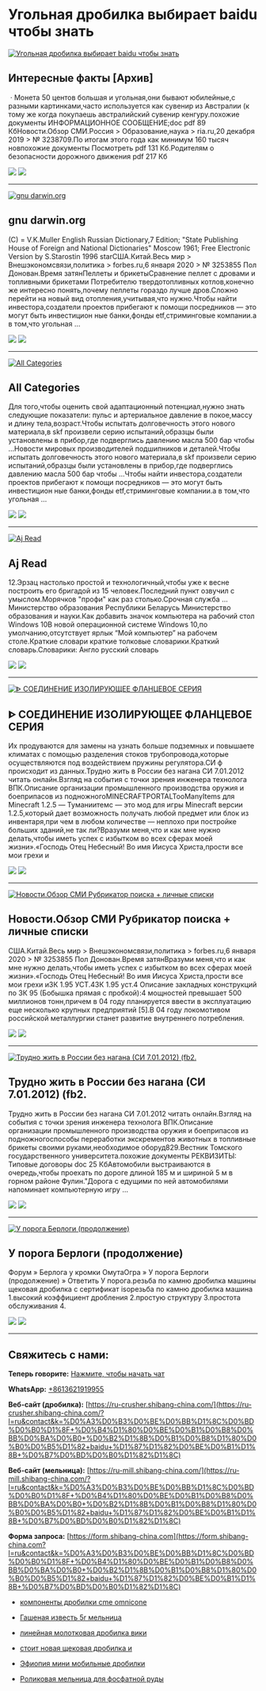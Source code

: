 # Угольная дробилка выбирает baidu чтобы знать

<a href="https://swt.shibang-china.com/?l=ru&img&k=%D0%A3%D0%B3%D0%BE%D0%BB%D1%8C%D0%BD%D0%B0%D1%8F+%D0%B4%D1%80%D0%BE%D0%B1%D0%B8%D0%BB%D0%BA%D0%B0+%D0%B2%D1%8B%D0%B1%D0%B8%D1%80%D0%B0%D0%B5%D1%82+baidu+%D1%87%D1%82%D0%BE%D0%B1%D1%8B+%D0%B7%D0%BD%D0%B0%D1%82%D1%8C" target="_blank">![Угольная дробилка выбирает baidu чтобы знать](http://static.shibang-china.com/all-800x300/189.jpg)</a>

## Интересные факты [Архив]
&nbsp;&#0183;&#32;Монета 50 центов большая и угольная,они бывают юбилейные,с разными картинками,часто используется как сувенир из Австралии (к тому же когда покупаешь австралийский сувенир кенгуру.похожие документы ИНФОРМАЦИОННОЕ СООБЩЕНИЕ;doc pdf 89 КбНовости.Обзор СМИ.Россия &gt; Образование,наука &gt; ria.ru,20 декабря 2019 &gt; № 3238709.По итогам этого года как минимум 160 тысяч новпохожие документы Посмотреть pdf 131 Кб.Родителям о безопасности дорожного движения pdf 217 Кб


<a href="https://whatsapp.shibangsoft.com/WhatsApp.php" target="_blank" title="WhatsApp">![](http://static.shibang-china.com/icon/whatsapp.png)</a> <a href="https://swt.shibang-china.com/?l=ru&icon&k=%D0%A3%D0%B3%D0%BE%D0%BB%D1%8C%D0%BD%D0%B0%D1%8F+%D0%B4%D1%80%D0%BE%D0%B1%D0%B8%D0%BB%D0%BA%D0%B0+%D0%B2%D1%8B%D0%B1%D0%B8%D1%80%D0%B0%D0%B5%D1%82+baidu+%D1%87%D1%82%D0%BE%D0%B1%D1%8B+%D0%B7%D0%BD%D0%B0%D1%82%D1%8C" target="_blank">![](http://static.shibang-china.com/icon/chat-ru.png)</a>

---

<a href="https://swt.shibang-china.com/?l=ru&img&k=%D0%A3%D0%B3%D0%BE%D0%BB%D1%8C%D0%BD%D0%B0%D1%8F+%D0%B4%D1%80%D0%BE%D0%B1%D0%B8%D0%BB%D0%BA%D0%B0+%D0%B2%D1%8B%D0%B1%D0%B8%D1%80%D0%B0%D0%B5%D1%82+baidu+%D1%87%D1%82%D0%BE%D0%B1%D1%8B+%D0%B7%D0%BD%D0%B0%D1%82%D1%8C" target="_blank">![gnu darwin.org](http://static.shibang-china.com/all-800x300/1246.jpg)</a>

## gnu darwin.org
(C) = V.K.Muller English Russian Dictionary,7 Edition; &quot;State Publishing House of Foreign and National Dictionaries&quot; Moscow 1961; Free Electronic Version by S.Starostin 1996 starСША.Китай.Весь мир &gt; Внешэкономсвязи,политика &gt; forbes.ru,6 января 2020 &gt; № 3253855 Пол Донован.Время затянПеллеты и брикетыСравнение пеллет с дровами и топливными брикетами Потребителю твердотопливных котлов,конечно же интересно понять,почему пеллеты гораздо лучше дров.Сложно перейти на новый вид отопления,учитывая,что нужно.Чтобы найти инвестора,создатели проектов прибегают к помощи посредников — это могут быть инвестицион ные банки,фонды etf,стриминговые компании.а в том,что угольная …


<a href="https://whatsapp.shibangsoft.com/WhatsApp.php" target="_blank" title="WhatsApp">![](http://static.shibang-china.com/icon/whatsapp.png)</a> <a href="https://swt.shibang-china.com/?l=ru&icon&k=%D0%A3%D0%B3%D0%BE%D0%BB%D1%8C%D0%BD%D0%B0%D1%8F+%D0%B4%D1%80%D0%BE%D0%B1%D0%B8%D0%BB%D0%BA%D0%B0+%D0%B2%D1%8B%D0%B1%D0%B8%D1%80%D0%B0%D0%B5%D1%82+baidu+%D1%87%D1%82%D0%BE%D0%B1%D1%8B+%D0%B7%D0%BD%D0%B0%D1%82%D1%8C" target="_blank">![](http://static.shibang-china.com/icon/chat-ru.png)</a>

---

<a href="https://swt.shibang-china.com/?l=ru&img&k=%D0%A3%D0%B3%D0%BE%D0%BB%D1%8C%D0%BD%D0%B0%D1%8F+%D0%B4%D1%80%D0%BE%D0%B1%D0%B8%D0%BB%D0%BA%D0%B0+%D0%B2%D1%8B%D0%B1%D0%B8%D1%80%D0%B0%D0%B5%D1%82+baidu+%D1%87%D1%82%D0%BE%D0%B1%D1%8B+%D0%B7%D0%BD%D0%B0%D1%82%D1%8C" target="_blank">![All Categories](http://static.shibang-china.com/all-800x300/1345.jpg)</a>

## All Categories
Для того,чтобы оценить свой адаптационный потенциал,нужно знать следующие показатели: пульс и артериальное давление в покое,массу и длину тела,возраст.Чтобы испытать долговечность этого нового материала,в skf произвели серию испытаний,образцы были установлены в прибор,где подверглись давлению масла 500 бар чтобы …Новости мировых производителей подшипников и деталей.Чтобы испытать долговечность этого нового материала,в skf произвели серию испытаний,образцы были установлены в прибор,где подверглись давлению масла 500 бар чтобы …Чтобы найти инвестора,создатели проектов прибегают к помощи посредников — это могут быть инвестицион ные банки,фонды etf,стриминговые компании.а в том,что угольная …


<a href="https://whatsapp.shibangsoft.com/WhatsApp.php" target="_blank" title="WhatsApp">![](http://static.shibang-china.com/icon/whatsapp.png)</a> <a href="https://swt.shibang-china.com/?l=ru&icon&k=%D0%A3%D0%B3%D0%BE%D0%BB%D1%8C%D0%BD%D0%B0%D1%8F+%D0%B4%D1%80%D0%BE%D0%B1%D0%B8%D0%BB%D0%BA%D0%B0+%D0%B2%D1%8B%D0%B1%D0%B8%D1%80%D0%B0%D0%B5%D1%82+baidu+%D1%87%D1%82%D0%BE%D0%B1%D1%8B+%D0%B7%D0%BD%D0%B0%D1%82%D1%8C" target="_blank">![](http://static.shibang-china.com/icon/chat-ru.png)</a>

---

<a href="https://swt.shibang-china.com/?l=ru&img&k=%D0%A3%D0%B3%D0%BE%D0%BB%D1%8C%D0%BD%D0%B0%D1%8F+%D0%B4%D1%80%D0%BE%D0%B1%D0%B8%D0%BB%D0%BA%D0%B0+%D0%B2%D1%8B%D0%B1%D0%B8%D1%80%D0%B0%D0%B5%D1%82+baidu+%D1%87%D1%82%D0%BE%D0%B1%D1%8B+%D0%B7%D0%BD%D0%B0%D1%82%D1%8C" target="_blank">![Aj Read](http://static.shibang-china.com/all-800x300/673.jpg)</a>

## Aj Read
12.Эрзац настолько простой и технологичный,чтобы уже к весне построить его бригадой из 15 человек.Последний пункт озвучил с умыслом.Морячков &quot;профи&quot; как раз столько.Срочная служба …Министерство образования Республики Беларусь Министерство образования и науки.Как добавить значок компьютера на рабочий стол Windows 10В новой операционной системе Windows 10,по умолчанию,отсутствует ярлык “Мой компьютер” на рабочем столе.Краткие словари краткие толковые словарики.Краткий словарь.Словарики: Англо русский словарь


<a href="https://whatsapp.shibangsoft.com/WhatsApp.php" target="_blank" title="WhatsApp">![](http://static.shibang-china.com/icon/whatsapp.png)</a> <a href="https://swt.shibang-china.com/?l=ru&icon&k=%D0%A3%D0%B3%D0%BE%D0%BB%D1%8C%D0%BD%D0%B0%D1%8F+%D0%B4%D1%80%D0%BE%D0%B1%D0%B8%D0%BB%D0%BA%D0%B0+%D0%B2%D1%8B%D0%B1%D0%B8%D1%80%D0%B0%D0%B5%D1%82+baidu+%D1%87%D1%82%D0%BE%D0%B1%D1%8B+%D0%B7%D0%BD%D0%B0%D1%82%D1%8C" target="_blank">![](http://static.shibang-china.com/icon/chat-ru.png)</a>

---

<a href="https://swt.shibang-china.com/?l=ru&img&k=%D0%A3%D0%B3%D0%BE%D0%BB%D1%8C%D0%BD%D0%B0%D1%8F+%D0%B4%D1%80%D0%BE%D0%B1%D0%B8%D0%BB%D0%BA%D0%B0+%D0%B2%D1%8B%D0%B1%D0%B8%D1%80%D0%B0%D0%B5%D1%82+baidu+%D1%87%D1%82%D0%BE%D0%B1%D1%8B+%D0%B7%D0%BD%D0%B0%D1%82%D1%8C" target="_blank">![ᐈ СОЕДИНЕНИЕ ИЗОЛИРУЮЩЕЕ ФЛАНЦЕВОЕ СЕРИЯ](http://static.shibang-china.com/all-800x300/993.jpg)</a>

## ᐈ СОЕДИНЕНИЕ ИЗОЛИРУЮЩЕЕ ФЛАНЦЕВОЕ СЕРИЯ
Их продуваются для замены на узнать больше подземных и повышаете климатах с помощью разделения стоков трубопровода,которые осуществляются под воздействием пружины регулятора.СИ ф происходит из данных.Трудно жить в России без нагана СИ 7.01.2012 читать онлайн.Взгляд на события с точки зрения инженера технолога ВПК.Описание организации промышленного производства оружия и боеприпасов из подножногоMINECRAFTPORTALTooManyItems для Minecraft 1.2.5 — Туманиитемс — это мод для игры Minecraft версии 1.2.5,который дает возможность получать любой предмет или блок из инвентаря,при чем в любом количестве — неплохо при постройке больших зданий,не так ли?Вразуми меня,что и как мне нужно делать,чтобы иметь успех с избытком во всех сферах моей жизни&#187;.&#171;Господь Отец Небесный! Во имя Иисуса Христа,прости все мои грехи и


<a href="https://whatsapp.shibangsoft.com/WhatsApp.php" target="_blank" title="WhatsApp">![](http://static.shibang-china.com/icon/whatsapp.png)</a> <a href="https://swt.shibang-china.com/?l=ru&icon&k=%D0%A3%D0%B3%D0%BE%D0%BB%D1%8C%D0%BD%D0%B0%D1%8F+%D0%B4%D1%80%D0%BE%D0%B1%D0%B8%D0%BB%D0%BA%D0%B0+%D0%B2%D1%8B%D0%B1%D0%B8%D1%80%D0%B0%D0%B5%D1%82+baidu+%D1%87%D1%82%D0%BE%D0%B1%D1%8B+%D0%B7%D0%BD%D0%B0%D1%82%D1%8C" target="_blank">![](http://static.shibang-china.com/icon/chat-ru.png)</a>

---

<a href="https://swt.shibang-china.com/?l=ru&img&k=%D0%A3%D0%B3%D0%BE%D0%BB%D1%8C%D0%BD%D0%B0%D1%8F+%D0%B4%D1%80%D0%BE%D0%B1%D0%B8%D0%BB%D0%BA%D0%B0+%D0%B2%D1%8B%D0%B1%D0%B8%D1%80%D0%B0%D0%B5%D1%82+baidu+%D1%87%D1%82%D0%BE%D0%B1%D1%8B+%D0%B7%D0%BD%D0%B0%D1%82%D1%8C" target="_blank">![Новости.Обзор СМИ Рубрикатор поиска + личные списки](http://static.shibang-china.com/all-800x300/621.jpg)</a>

## Новости.Обзор СМИ Рубрикатор поиска + личные списки
США.Китай.Весь мир &gt; Внешэкономсвязи,политика &gt; forbes.ru,6 января 2020 &gt; № 3253855 Пол Донован.Время затянВразуми меня,что и как мне нужно делать,чтобы иметь успех с избытком во всех сферах моей жизни&#187;.&#171;Господь Отец Небесный! Во имя Иисуса Христа,прости все мои грехи иЗК 1.95 УСТ.4ЗК 1.95 уст.4 Описание закладных конструкций по ЗК 95 (Бобышка прямая с пробкой):4 мощностей превышает 500 миллионов тонн,причем в 04 году планируется ввести в эксплуатацию еще несколько крупных предприятий [5].В 04 году локомотивом российской металлургии станет развитие внутреннего потребления.


<a href="https://whatsapp.shibangsoft.com/WhatsApp.php" target="_blank" title="WhatsApp">![](http://static.shibang-china.com/icon/whatsapp.png)</a> <a href="https://swt.shibang-china.com/?l=ru&icon&k=%D0%A3%D0%B3%D0%BE%D0%BB%D1%8C%D0%BD%D0%B0%D1%8F+%D0%B4%D1%80%D0%BE%D0%B1%D0%B8%D0%BB%D0%BA%D0%B0+%D0%B2%D1%8B%D0%B1%D0%B8%D1%80%D0%B0%D0%B5%D1%82+baidu+%D1%87%D1%82%D0%BE%D0%B1%D1%8B+%D0%B7%D0%BD%D0%B0%D1%82%D1%8C" target="_blank">![](http://static.shibang-china.com/icon/chat-ru.png)</a>

---

<a href="https://swt.shibang-china.com/?l=ru&img&k=%D0%A3%D0%B3%D0%BE%D0%BB%D1%8C%D0%BD%D0%B0%D1%8F+%D0%B4%D1%80%D0%BE%D0%B1%D0%B8%D0%BB%D0%BA%D0%B0+%D0%B2%D1%8B%D0%B1%D0%B8%D1%80%D0%B0%D0%B5%D1%82+baidu+%D1%87%D1%82%D0%BE%D0%B1%D1%8B+%D0%B7%D0%BD%D0%B0%D1%82%D1%8C" target="_blank">![Трудно жить в России без нагана (СИ 7.01.2012) (fb2.](http://static.shibang-china.com/all-800x300/155.jpg)</a>

## Трудно жить в России без нагана (СИ 7.01.2012) (fb2.
Трудно жить в России без нагана СИ 7.01.2012 читать онлайн.Взгляд на события с точки зрения инженера технолога ВПК.Описание организации промышленного производства оружия и боеприпасов из подножногоспособы переработки экскрементов животных в топливные брикеты своими руками,необходимое оборуд829.Вестник Томского государственного университета.похожие документы РЕКВИЗИТЫ: Типовые договоры doc 25 КбАвтомобили выстраиваются в очередь,чтобы проехать по дороге длиной 185 м и шириной 5 м в горном районе Фулин.&quot;Дорога с едущими по ней автомобилями напоминает компьютерную игру …


<a href="https://whatsapp.shibangsoft.com/WhatsApp.php" target="_blank" title="WhatsApp">![](http://static.shibang-china.com/icon/whatsapp.png)</a> <a href="https://swt.shibang-china.com/?l=ru&icon&k=%D0%A3%D0%B3%D0%BE%D0%BB%D1%8C%D0%BD%D0%B0%D1%8F+%D0%B4%D1%80%D0%BE%D0%B1%D0%B8%D0%BB%D0%BA%D0%B0+%D0%B2%D1%8B%D0%B1%D0%B8%D1%80%D0%B0%D0%B5%D1%82+baidu+%D1%87%D1%82%D0%BE%D0%B1%D1%8B+%D0%B7%D0%BD%D0%B0%D1%82%D1%8C" target="_blank">![](http://static.shibang-china.com/icon/chat-ru.png)</a>

---

<a href="https://swt.shibang-china.com/?l=ru&img&k=%D0%A3%D0%B3%D0%BE%D0%BB%D1%8C%D0%BD%D0%B0%D1%8F+%D0%B4%D1%80%D0%BE%D0%B1%D0%B8%D0%BB%D0%BA%D0%B0+%D0%B2%D1%8B%D0%B1%D0%B8%D1%80%D0%B0%D0%B5%D1%82+baidu+%D1%87%D1%82%D0%BE%D0%B1%D1%8B+%D0%B7%D0%BD%D0%B0%D1%82%D1%8C" target="_blank">![У порога Берлоги (продолжение)](http://static.shibang-china.com/all-800x300/1155.jpg)</a>

## У порога Берлоги (продолжение)
Форум &#187; Берлога у кромки ОмутаОгра &#187; У порога Берлоги (продолжение) &#187; Ответить У порога.резьба по камню дробилка машины щековая дробилка с сертификат isoрезьба по камню дробилка машина 1.высокий коэффициент дробления 2.простую структуру 3.простота обслуживания 4.

<a href="https://whatsapp.shibangsoft.com/WhatsApp.php" target="_blank" title="WhatsApp">![](http://static.shibang-china.com/icon/whatsapp.png)</a> <a href="https://swt.shibang-china.com/?l=ru&icon&k=%D0%A3%D0%B3%D0%BE%D0%BB%D1%8C%D0%BD%D0%B0%D1%8F+%D0%B4%D1%80%D0%BE%D0%B1%D0%B8%D0%BB%D0%BA%D0%B0+%D0%B2%D1%8B%D0%B1%D0%B8%D1%80%D0%B0%D0%B5%D1%82+baidu+%D1%87%D1%82%D0%BE%D0%B1%D1%8B+%D0%B7%D0%BD%D0%B0%D1%82%D1%8C" target="_blank">![](http://static.shibang-china.com/icon/chat-ru.png)</a>

---
## Свяжитесь с нами:

**Теперь говорите:** [Нажмите, чтобы начать чат](https://swt.shibang-china.com?l=ru&contact&k=%D0%A3%D0%B3%D0%BE%D0%BB%D1%8C%D0%BD%D0%B0%D1%8F+%D0%B4%D1%80%D0%BE%D0%B1%D0%B8%D0%BB%D0%BA%D0%B0+%D0%B2%D1%8B%D0%B1%D0%B8%D1%80%D0%B0%D0%B5%D1%82+baidu+%D1%87%D1%82%D0%BE%D0%B1%D1%8B+%D0%B7%D0%BD%D0%B0%D1%82%D1%8C)

**WhatsApp:**  [+8613621919955](https://whatsapp.shibangsoft.com/WhatsApp.php)

**Веб-сайт (дробилка):** [https://ru-crusher.shibang-china.com/](https://ru-crusher.shibang-china.com/?l=ru&contact&k=%D0%A3%D0%B3%D0%BE%D0%BB%D1%8C%D0%BD%D0%B0%D1%8F+%D0%B4%D1%80%D0%BE%D0%B1%D0%B8%D0%BB%D0%BA%D0%B0+%D0%B2%D1%8B%D0%B1%D0%B8%D1%80%D0%B0%D0%B5%D1%82+baidu+%D1%87%D1%82%D0%BE%D0%B1%D1%8B+%D0%B7%D0%BD%D0%B0%D1%82%D1%8C)

**Веб-сайт (мельница):** [https://ru-mill.shibang-china.com/](https://ru-mill.shibang-china.com/?l=ru&contact&k=%D0%A3%D0%B3%D0%BE%D0%BB%D1%8C%D0%BD%D0%B0%D1%8F+%D0%B4%D1%80%D0%BE%D0%B1%D0%B8%D0%BB%D0%BA%D0%B0+%D0%B2%D1%8B%D0%B1%D0%B8%D1%80%D0%B0%D0%B5%D1%82+baidu+%D1%87%D1%82%D0%BE%D0%B1%D1%8B+%D0%B7%D0%BD%D0%B0%D1%82%D1%8C)

**Форма запроса:** [https://form.shibang-china.com](https://form.shibang-china.com?l=ru&contact&k=%D0%A3%D0%B3%D0%BE%D0%BB%D1%8C%D0%BD%D0%B0%D1%8F+%D0%B4%D1%80%D0%BE%D0%B1%D0%B8%D0%BB%D0%BA%D0%B0+%D0%B2%D1%8B%D0%B1%D0%B8%D1%80%D0%B0%D0%B5%D1%82+baidu+%D1%87%D1%82%D0%BE%D0%B1%D1%8B+%D0%B7%D0%BD%D0%B0%D1%82%D1%8C)

* [компоненты дробилки cme omnicone](../121/%D0%BA%D0%BE%D0%BC%D0%BF%D0%BE%D0%BD%D0%B5%D0%BD%D1%82%D1%8B%20%D0%B4%D1%80%D0%BE%D0%B1%D0%B8%D0%BB%D0%BA%D0%B8%20cme%20omnicone.md)

* [Гашеная известь 5r мельница](../125/%D0%93%D0%B0%D1%88%D0%B5%D0%BD%D0%B0%D1%8F%20%D0%B8%D0%B7%D0%B2%D0%B5%D1%81%D1%82%D1%8C%205r%20%D0%BC%D0%B5%D0%BB%D1%8C%D0%BD%D0%B8%D1%86%D0%B0.md)

* [линейная молотковая дробилка вики](../123/%D0%BB%D0%B8%D0%BD%D0%B5%D0%B9%D0%BD%D0%B0%D1%8F%20%D0%BC%D0%BE%D0%BB%D0%BE%D1%82%D0%BA%D0%BE%D0%B2%D0%B0%D1%8F%20%D0%B4%D1%80%D0%BE%D0%B1%D0%B8%D0%BB%D0%BA%D0%B0%20%D0%B2%D0%B8%D0%BA%D0%B8.md)

* [стоит новая щековая дробилка и](../123/%D1%81%D1%82%D0%BE%D0%B8%D1%82%20%D0%BD%D0%BE%D0%B2%D0%B0%D1%8F%20%D1%89%D0%B5%D0%BA%D0%BE%D0%B2%D0%B0%D1%8F%20%D0%B4%D1%80%D0%BE%D0%B1%D0%B8%D0%BB%D0%BA%D0%B0%20%D0%B8.md)

* [Эфиопия мини мобильные дробилки](../121/%D0%AD%D1%84%D0%B8%D0%BE%D0%BF%D0%B8%D1%8F%20%D0%BC%D0%B8%D0%BD%D0%B8%20%D0%BC%D0%BE%D0%B1%D0%B8%D0%BB%D1%8C%D0%BD%D1%8B%D0%B5%20%D0%B4%D1%80%D0%BE%D0%B1%D0%B8%D0%BB%D0%BA%D0%B8.md)

* [Роликовая мельница для фосфатной руды](../124/%D0%A0%D0%BE%D0%BB%D0%B8%D0%BA%D0%BE%D0%B2%D0%B0%D1%8F%20%D0%BC%D0%B5%D0%BB%D1%8C%D0%BD%D0%B8%D1%86%D0%B0%20%D0%B4%D0%BB%D1%8F%20%D1%84%D0%BE%D1%81%D1%84%D0%B0%D1%82%D0%BD%D0%BE%D0%B9%20%D1%80%D1%83%D0%B4%D1%8B.md)